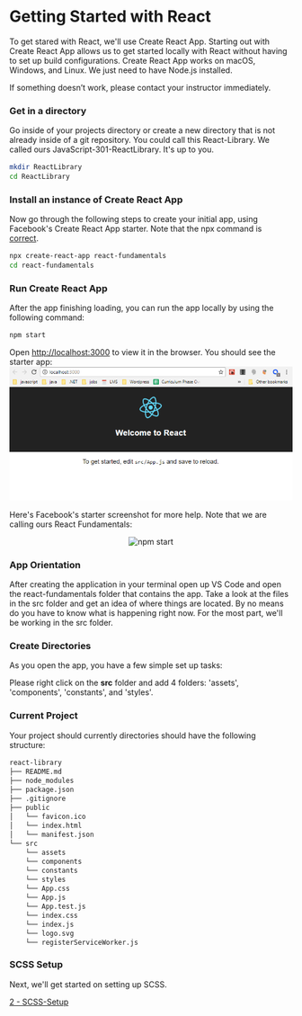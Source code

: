 # Getting Started with React
To get stared with React, we'll use Create React App. Starting out with Create React App allows us to get started locally with React without having to set up build configurations. Create React App works on macOS, Windows, and Linux. We just need to have Node.js installed.

If something doesn’t work, please contact your instructor immediately.

### Get in a directory

Go inside of your projects directory or create a new directory that is not already inside of a git repository. You could call this React-Library. We called ours JavaScript-301-ReactLibrary. It's up to you.

```sh
mkdir ReactLibrary
cd ReactLibrary
```

### Install an instance of Create React App

Now go through the following steps to create your initial app, using Facebook's Create React App starter. Note that the npx command is [correct](https://medium.com/@maybekatz/introducing-npx-an-npm-package-runner-55f7d4bd282b).


```sh
npx create-react-app react-fundamentals
cd react-fundamentals
```

### Run Create React App

After the app finishing loading, you can run the app locally by using the following command:

```sh
npm start
```

Open [http://localhost:3000](http://localhost:3000) to view it in the browser. You should see the starter app:
![Initial Run](./assets/1-cra-initial.PNG)


Here's Facebook's starter screenshot for more help. Note that we are calling ours React Fundamentals:
<p align='center'>
<img src='https://cdn.rawgit.com/facebookincubator/create-react-app/27b42ac/screencast.svg' width='600' alt='npm start'>
</p>


### App Orientation
After creating the application in your terminal open up VS Code and open the react-fundamentals folder that contains the app. Take a look at the files in the src folder and get an idea of where things are located. By no means do you have to know what is happening right now. For the most part, we'll be working in the src folder. <br />

### Create Directories
As you open the app, you have a few simple set up tasks:

Please right click on the <b>src</b> folder and add 4 folders: 'assets', 'components', 'constants', and 'styles'. 

### Current Project
Your project should currently directories should have the following structure:

```
react-library
├── README.md
├── node_modules
├── package.json
├── .gitignore
├── public
│   └── favicon.ico
│   └── index.html
│   └── manifest.json
└── src
    └── assets
    └── components
    └── constants
    └── styles
    └── App.css
    └── App.js
    └── App.test.js
    └── index.css
    └── index.js
    └── logo.svg
    └── registerServiceWorker.js
```


### SCSS Setup
Next, we'll get started on setting up SCSS. 

[2 - SCSS-Setup](2-Sass-Setup.md)








